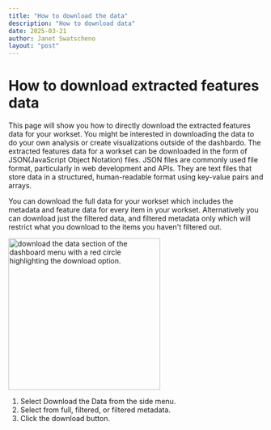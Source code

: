 ```yaml
---
title: "How to download the data"
description: "How to download data"
date: 2025-03-21
author: Janet Swatscheno
layout: "post"
---
```


# How to download extracted features data
This page will show you how to directly download the extracted features data for your workset. You might be interested in downloading the data to do your own analysis or create visualizations outside of the dashbardo. The extracted features data for a workset can be downloaded in the form of JSON(JavaScript Object Notation) files. JSON files are commonly used file format, particularly in web development and APIs. They are text files that store data in a structured, human-readable format using key-value pairs and arrays. 

You can download the full data for your workset which includes the metadata and feature data for every item in your workset. Alternatively you can download just the filtered data, and filtered metadata only which will restrict what you download to the items you haven't filtered out.

<img src="images/downloaddatacircle.png" alt="download the data section of the dashboard menu with a red circle highlighting the download option." width="300"/>

1.	Select Download the Data from the side menu.
2.	Select from full, filtered, or filtered metadata.
3.	Click the download button.
